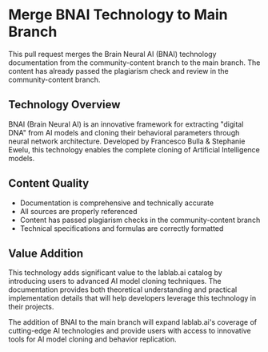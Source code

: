 # Merge BNAI Technology to Main Branch

This pull request merges the Brain Neural AI (BNAI) technology documentation from the community-content branch to the main branch. The content has already passed the plagiarism check and review in the community-content branch.

## Technology Overview

BNAI (Brain Neural AI) is an innovative framework for extracting "digital DNA" from AI models and cloning their behavioral parameters through neural network architecture. Developed by Francesco Bulla & Stephanie Ewelu, this technology enables the complete cloning of Artificial Intelligence models.

## Content Quality

- Documentation is comprehensive and technically accurate
- All sources are properly referenced
- Content has passed plagiarism checks in the community-content branch
- Technical specifications and formulas are correctly formatted

## Value Addition

This technology adds significant value to the lablab.ai catalog by introducing users to advanced AI model cloning techniques. The documentation provides both theoretical understanding and practical implementation details that will help developers leverage this technology in their projects.

The addition of BNAI to the main branch will expand lablab.ai's coverage of cutting-edge AI technologies and provide users with access to innovative tools for AI model cloning and behavior replication.